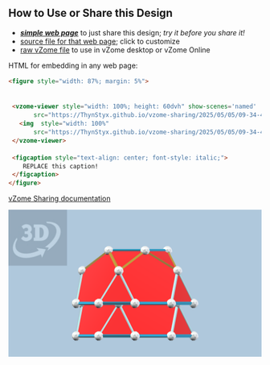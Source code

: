 
## How to Use or Share this Design

 - [***simple web page***](<https://ThynStyx.github.io/vzome-sharing/2025/05/05/09-34-41-Module-F/>) to just share this design; *try it before you share it!*
 - [source file for that web page](<https://github.com/ThynStyx/vzome-sharing/edit/main/2025/05/05/09-34-41-Module-F/index.md>); click to customize
 - [raw vZome file](<https://raw.githubusercontent.com/ThynStyx/vzome-sharing/main/2025/05/05/09-34-41-Module-F/Module-F.vZome>) to use in vZome desktop or vZome Online
 
 HTML for embedding in any web page:
 ```html
<figure style="width: 87%; margin: 5%">
  
  
  <vzome-viewer style="width: 100%; height: 60dvh" show-scenes='named'
        src="https://ThynStyx.github.io/vzome-sharing/2025/05/05/09-34-41-Module-F/Module-F.vZome" >
    <img  style="width: 100%"
        src="https://ThynStyx.github.io/vzome-sharing/2025/05/05/09-34-41-Module-F/Module-F.png" >
  </vzome-viewer>

  <figcaption style="text-align: center; font-style: italic;">
     REPLACE this caption!
  </figcaption>
</figure>

 ```

[vZome Sharing documentation](https://vzome.github.io/vzome/sharing.html#how-it-works)

![Image](<Module-F.png>)

